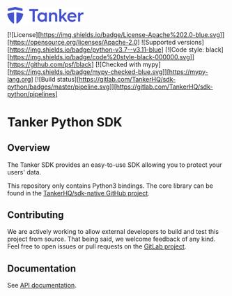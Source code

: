 <a href="#readme"><img src="https://raw.githubusercontent.com/TankerHQ/spec/master/img/tanker-logotype-blue-nomargin-350.png" alt="Tanker logo" width="175" /></a>

[![License][https://img.shields.io/badge/License-Apache%202.0-blue.svg]][https://opensource.org/licenses/Apache-2.0]
![Supported versions][https://img.shields.io/badge/python-v3.7--v3.11-blue]
[![Code style: black][https://img.shields.io/badge/code%20style-black-000000.svg]][https://github.com/psf/black]
[![Checked with mypy][https://img.shields.io/badge/mypy-checked-blue.svg]][https://mypy-lang.org]
[![Build status][https://gitlab.com/TankerHQ/sdk-python/badges/master/pipeline.svg]][https://gitlab.com/TankerHQ/sdk-python/pipelines]

# Tanker Python SDK

## Overview

The Tanker SDK provides an easy-to-use SDK allowing you to protect your users' data.

This repository only contains Python3 bindings. The core library can be found in the [TankerHQ/sdk-native GitHub project](https://github.com/TankerHQ/sdk-native).

## Contributing

We are actively working to allow external developers to build and test this project from source. That being said, we welcome feedback of any kind. Feel free to
open issues or pull requests on the [GitLab project](https://gitlab.com/TankerHQ/sdk-python).

## Documentation

See [API documentation](https://docs.tanker.io/latest/api/core/python).
